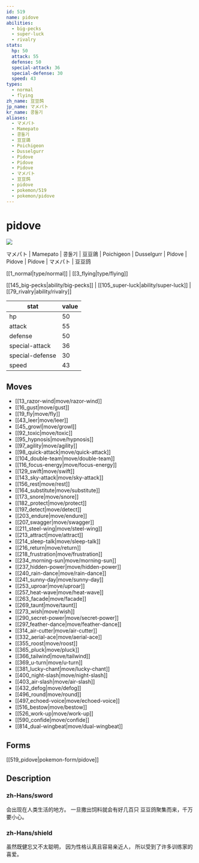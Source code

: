 ```yaml
---
id: 519
name: pidove
abilities:
  - big-pecks
  - super-luck
  - rivalry
stats:
  hp: 50
  attack: 55
  defense: 50
  special-attack: 36
  special-defense: 30
  speed: 43
types:
  - normal
  - flying
zh_name: 豆豆鸽
jp_name: マメパト
kr_name: 콩둘기
aliases:
  - マメパト
  - Mamepato
  - 콩둘기
  - 豆豆鴿
  - Poichigeon
  - Dusselgurr
  - Pidove
  - Pidove
  - Pidove
  - マメパト
  - 豆豆鸽
  - pidove
  - pokemon/519
  - pokemon/pidove
---
```

# pidove

![](https://raw.githubusercontent.com/PokeAPI/sprites/master/sprites/pokemon/519.png)

マメパト | Mamepato | 콩둘기 | 豆豆鴿 | Poichigeon | Dusselgurr | Pidove | Pidove | Pidove | マメパト | 豆豆鸽

[[1_normal|type/normal]] | [[3_flying|type/flying]]

[[145_big-pecks|ability/big-pecks]] | [[105_super-luck|ability/super-luck]] | [[79_rivalry|ability/rivalry]]

|stat|value|
|---|---|
|hp|50|
|attack|55|
|defense|50|
|special-attack|36|
|special-defense|30|
|speed|43|


## Moves

- [[13_razor-wind|move/razor-wind]]
- [[16_gust|move/gust]]
- [[19_fly|move/fly]]
- [[43_leer|move/leer]]
- [[45_growl|move/growl]]
- [[92_toxic|move/toxic]]
- [[95_hypnosis|move/hypnosis]]
- [[97_agility|move/agility]]
- [[98_quick-attack|move/quick-attack]]
- [[104_double-team|move/double-team]]
- [[116_focus-energy|move/focus-energy]]
- [[129_swift|move/swift]]
- [[143_sky-attack|move/sky-attack]]
- [[156_rest|move/rest]]
- [[164_substitute|move/substitute]]
- [[173_snore|move/snore]]
- [[182_protect|move/protect]]
- [[197_detect|move/detect]]
- [[203_endure|move/endure]]
- [[207_swagger|move/swagger]]
- [[211_steel-wing|move/steel-wing]]
- [[213_attract|move/attract]]
- [[214_sleep-talk|move/sleep-talk]]
- [[216_return|move/return]]
- [[218_frustration|move/frustration]]
- [[234_morning-sun|move/morning-sun]]
- [[237_hidden-power|move/hidden-power]]
- [[240_rain-dance|move/rain-dance]]
- [[241_sunny-day|move/sunny-day]]
- [[253_uproar|move/uproar]]
- [[257_heat-wave|move/heat-wave]]
- [[263_facade|move/facade]]
- [[269_taunt|move/taunt]]
- [[273_wish|move/wish]]
- [[290_secret-power|move/secret-power]]
- [[297_feather-dance|move/feather-dance]]
- [[314_air-cutter|move/air-cutter]]
- [[332_aerial-ace|move/aerial-ace]]
- [[355_roost|move/roost]]
- [[365_pluck|move/pluck]]
- [[366_tailwind|move/tailwind]]
- [[369_u-turn|move/u-turn]]
- [[381_lucky-chant|move/lucky-chant]]
- [[400_night-slash|move/night-slash]]
- [[403_air-slash|move/air-slash]]
- [[432_defog|move/defog]]
- [[496_round|move/round]]
- [[497_echoed-voice|move/echoed-voice]]
- [[516_bestow|move/bestow]]
- [[526_work-up|move/work-up]]
- [[590_confide|move/confide]]
- [[814_dual-wingbeat|move/dual-wingbeat]]

## Forms



[[519_pidove|pokemon-form/pidove]]

## Description

### zh-Hans/sword

会出现在人类生活的地方。
一旦撒出饲料就会有好几百只
豆豆鸽聚集而来，千万要小心。

### zh-Hans/shield

虽然既健忘又不太聪明，
因为性格认真且容易亲近人，
所以受到了许多训练家的喜爱。


